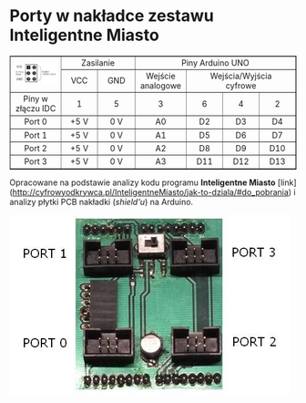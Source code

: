 # Porty w nakładce zestawu Inteligentne Miasto

<table border="1" cellpadding="5" align="center" width="100%">
<tr align="center">
  <td rowspan="2"><img src="IDC-6.jpg" /></td>
  <td colspan="2">Zasilanie</td>
  <td colspan="4">Piny Arduino UNO</td>
</tr>
<tr align="center">
  <td>VCC</td>
  <td>GND</td>
  <td>Wejście<br />analogowe</td>
  <td colspan="3">Wejścia/Wyjścia<br />cyfrowe</td>
</tr>
<tr align="center">
  <td width="120">Piny w złączu IDC</td>
  <td width="80">1</td>
  <td width="80">5</td>
  <td width="80">3</td>
  <td width="80">6</td>
  <td width="80">4</td>
  <td width="80">2</td>
</tr>
<tr align="center">
  <td>Port 0</td>
  <td>+5 V</td>
  <td>0 V</td>
  <td>A0</td>
  <td>D2</td>
  <td>D3</td>
  <td>D4</td>
</tr>
<tr align="center">
  <td>Port 1</td>
  <td>+5 V</td>
  <td>0 V</td>
  <td>A1</td>
  <td>D5</td>
  <td>D6</td>
  <td>D7</td>
</tr>
<tr align="center">
  <td>Port 2</td>
  <td>+5 V</td>
  <td>0 V</td>
  <td>A2</td>
  <td>D8</td>
  <td>D9</td>
  <td>D10</td>
</tr>
<tr align="center">
  <td>Port 3</td>
  <td>+5 V</td>
  <td>0 V</td>
  <td>A3</td>
  <td>D11</td>
  <td>D12</td>
  <td>D13</td>
</tr>
</table>

Opracowane na podstawie analizy kodu programu **Inteligentne Miasto** [link] (http://cyfrowyodkrywca.pl/InteligentneMiasto/jak-to-dziala/#do_pobrania) i analizy płytki PCB nakładki (*shield'u*) na Arduino.

<img src="IM_shield.jpg" />



